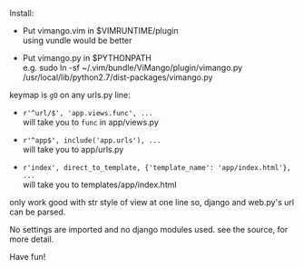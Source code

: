 Install:

* Put vimango.vim in $VIMRUNTIME/plugin  
    using vundle would be better

* Put vimango.py in $PYTHONPATH  
    e.g. sudo ln -sf ~/.vim/bundle/ViMango/plugin/vimango.py /usr/local/lib/python2.7/dist-packages/vimango.py

keymap is `gO` on any urls.py line:

  * `r'^url/$', 'app.views.func', ...`  
      will take you to `func` in app/views.py

  * `r'^app$', include('app.urls'), ...`  
      will take you to app/urls.py

  * `r'index', direct_to_template, {'template_name': 'app/index.html'}, ...`  
      will take you to templates/app/index.html

only work good with str style of view at one line
so, django and web.py's url can be parsed.

No settings are imported and no django modules used.
see the source, for more detail.

Have fun!

